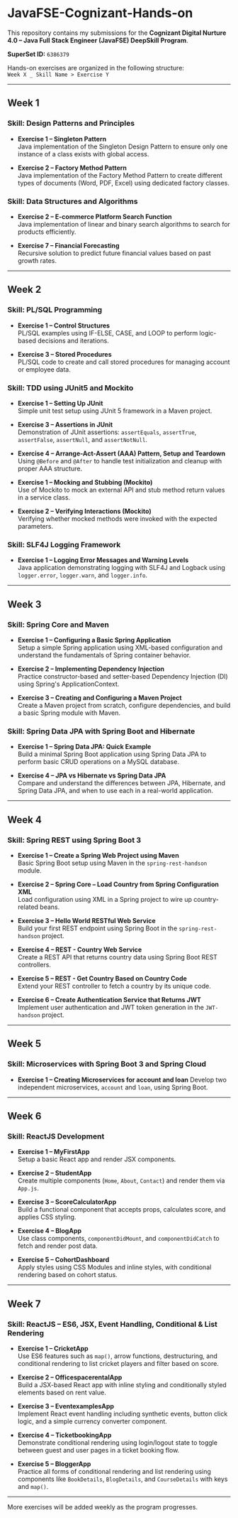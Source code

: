 # JavaFSE-Cognizant-Hands-on

This repository contains my submissions for the **Cognizant Digital Nurture 4.0 – Java Full Stack Engineer (JavaFSE) DeepSkill Program**.

**SuperSet ID:** `6386379`

Hands-on exercises are organized in the following structure:  
`Week X _ Skill Name > Exercise Y`

---

## Week 1

### Skill: Design Patterns and Principles

* **Exercise 1 – Singleton Pattern**  
  Java implementation of the Singleton Design Pattern to ensure only one instance of a class exists with global access.

* **Exercise 2 – Factory Method Pattern**  
  Java implementation of the Factory Method Pattern to create different types of documents (Word, PDF, Excel) using dedicated factory classes.

### Skill: Data Structures and Algorithms

* **Exercise 2 – E-commerce Platform Search Function**  
  Java implementation of linear and binary search algorithms to search for products efficiently.

* **Exercise 7 – Financial Forecasting**  
  Recursive solution to predict future financial values based on past growth rates.

---

## Week 2

### Skill: PL/SQL Programming

* **Exercise 1 – Control Structures**  
  PL/SQL examples using IF-ELSE, CASE, and LOOP to perform logic-based decisions and iterations.

* **Exercise 3 – Stored Procedures**  
  PL/SQL code to create and call stored procedures for managing account or employee data.

### Skill: TDD using JUnit5 and Mockito

* **Exercise 1 – Setting Up JUnit**  
  Simple unit test setup using JUnit 5 framework in a Maven project.

* **Exercise 3 – Assertions in JUnit**  
  Demonstration of JUnit assertions: `assertEquals`, `assertTrue`, `assertFalse`, `assertNull`, and `assertNotNull`.

* **Exercise 4 – Arrange-Act-Assert (AAA) Pattern, Setup and Teardown**  
  Using `@Before` and `@After` to handle test initialization and cleanup with proper AAA structure.

* **Exercise 1 – Mocking and Stubbing (Mockito)**  
  Use of Mockito to mock an external API and stub method return values in a service class.

* **Exercise 2 – Verifying Interactions (Mockito)**  
  Verifying whether mocked methods were invoked with the expected parameters.

### Skill: SLF4J Logging Framework

* **Exercise 1 – Logging Error Messages and Warning Levels**  
  Java application demonstrating logging with SLF4J and Logback using `logger.error`, `logger.warn`, and `logger.info`.

---

## Week 3

### Skill: Spring Core and Maven

- **Exercise 1 – Configuring a Basic Spring Application**  
  Setup a simple Spring application using XML-based configuration and understand the fundamentals of Spring container behavior.

- **Exercise 2 – Implementing Dependency Injection**  
  Practice constructor-based and setter-based Dependency Injection (DI) using Spring's ApplicationContext.

- **Exercise 3 – Creating and Configuring a Maven Project**  
  Create a Maven project from scratch, configure dependencies, and build a basic Spring module with Maven.

### Skill: Spring Data JPA with Spring Boot and Hibernate

- **Exercise 1 – Spring Data JPA: Quick Example**  
  Build a minimal Spring Boot application using Spring Data JPA to perform basic CRUD operations on a MySQL database.

- **Exercise 4 – JPA vs Hibernate vs Spring Data JPA**  
  Compare and understand the differences between JPA, Hibernate, and Spring Data JPA, and when to use each in a real-world application.

---

## Week 4

### Skill: Spring REST using Spring Boot 3

* **Exercise 1 – Create a Spring Web Project using Maven**  
  Basic Spring Boot setup using Maven in the `spring-rest-handson` module.

* **Exercise 2 – Spring Core – Load Country from Spring Configuration XML**  
  Load configuration using XML in a Spring project to wire up country-related beans.

* **Exercise 3 – Hello World RESTful Web Service**  
  Build your first REST endpoint using Spring Boot in the `spring-rest-handson` project.

* **Exercise 4 – REST - Country Web Service**  
  Create a REST API that returns country data using Spring Boot REST controllers.

* **Exercise 5 – REST - Get Country Based on Country Code**  
  Extend your REST controller to fetch a country by its unique code.

* **Exercise 6 – Create Authentication Service that Returns JWT**  
  Implement user authentication and JWT token generation in the `JWT-handson` project.

---

## Week 5

### Skill: Microservices with Spring Boot 3 and Spring Cloud

* **Exercise 1 – Creating Microservices for account and loan**
  Develop two independent microservices, `account` and `loan`, using Spring Boot.

---

## Week 6

### Skill: ReactJS Development

- **Exercise 1 – MyFirstApp**  
  Setup a basic React app and render JSX components.

- **Exercise 2 – StudentApp**  
  Create multiple components (`Home`, `About`, `Contact`) and render them via `App.js`.

- **Exercise 3 – ScoreCalculatorApp**  
  Build a functional component that accepts props, calculates score, and applies CSS styling.

- **Exercise 4 – BlogApp**  
  Use class components, `componentDidMount`, and `componentDidCatch` to fetch and render post data.

- **Exercise 5 – CohortDashboard**  
  Apply styles using CSS Modules and inline styles, with conditional rendering based on cohort status.

---

## Week 7

### Skill: ReactJS – ES6, JSX, Event Handling, Conditional & List Rendering

- **Exercise 1 – CricketApp**  
  Use ES6 features such as `map()`, arrow functions, destructuring, and conditional rendering to list cricket players and filter based on score.

- **Exercise 2 – OfficespacerentalApp**  
  Build a JSX-based React app with inline styling and conditionally styled elements based on rent value.

- **Exercise 3 – EventexamplesApp**  
  Implement React event handling including synthetic events, button click logic, and a simple currency converter component.

- **Exercise 4 – TicketbookingApp**  
  Demonstrate conditional rendering using login/logout state to toggle between guest and user pages in a ticket booking flow.

- **Exercise 5 – BloggerApp**  
  Practice all forms of conditional rendering and list rendering using components like `BookDetails`, `BlogDetails`, and `CourseDetails` with keys and `map()`.

---

More exercises will be added weekly as the program progresses.
